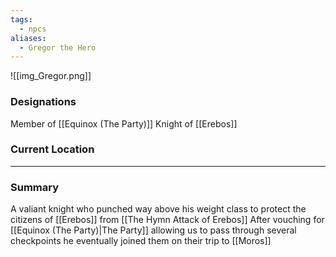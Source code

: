 ```yaml
---
tags:
  - npcs
aliases:
  - Gregor the Hero
---
```

![[img_Gregor.png]]

### Designations
Member of [[Equinox (The Party)]]
Knight of [[Erebos]]

### Current Location


___
### Summary
A valiant knight who punched way above his weight class to protect the citizens of [[Erebos]] from [[The Hymn Attack of Erebos]]
After vouching for [[Equinox (The Party)|The Party]] allowing us to pass through several checkpoints he eventually joined them on their trip to [[Moros]]